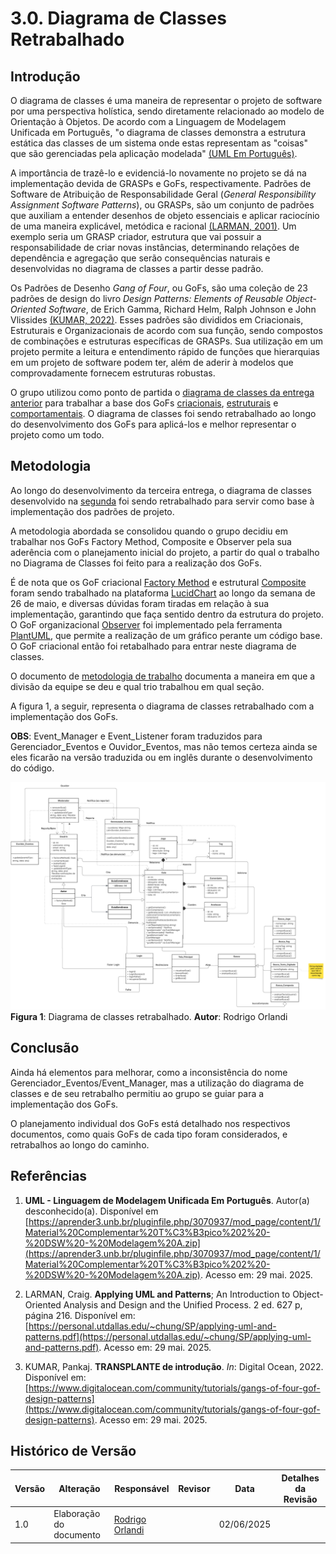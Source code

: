 # 3.0. Diagrama de Classes Retrabalhado

## Introdução 

O diagrama de classes é uma maneira de representar o projeto de software por uma perspectiva holística, sendo diretamente relacionado ao modelo de Orientação à Objetos. De acordo com a Linguagem de Modelagem Unificada em Português, "o diagrama de classes demonstra a estrutura estática das classes de um sistema onde estas
representam as "coisas" que são gerenciadas pela aplicação modelada" [(UML Em Português)](#referências). 

A importância de trazê-lo e evidenciá-lo novamente no projeto se dá na implementação devida de GRASPs e GoFs, respectivamente. Padrões de Software de Atribuição de Responsabilidade Geral (*General Responsibility Assignment Software Patterns*), ou GRASPs, são um conjunto de padrões que auxiliam a entender desenhos de objeto essenciais e aplicar raciocínio de uma maneira explicável, metódica e racional [(LARMAN, 2001)](#referências). Um exemplo seria um GRASP criador, estrutura que vai possuir a responsabilidade de criar novas instâncias, determinando relações de dependência e agregação que serão consequências naturais e desenvolvidas no diagrama de classes a partir desse padrão.

Os Padrões de Desenho *Gang of Four*, ou GoFs, são uma coleção de 23 padrões de design do livro *Design Patterns: Elements of Reusable Object-Oriented Software*, de Erich Gamma, Richard Helm, Ralph Johnson e John Vlissides [(KUMAR, 2022)](#referências). Esses padrões são divididos em Criacionais, Estruturais e Organizacionais de acordo com sua função, sendo compostos de combinações e estruturas específicas de GRASPs. Sua utilização em um projeto permite a leitura e entendimento rápido de funções que hierarquias em um projeto de software podem ter, além de aderir à modelos que comprovadamente fornecem estruturas robustas. 

O grupo utilizou como ponto de partida o [diagrama de classes da entrega anterior](https://unbarqdsw2025-1-turma02.github.io/2025.1-T02_G5_BackSeat_Entrega_02/#/Modelagem/2.1.1.DiagramaDeClasses) para trabalhar a base dos GoFs [criacionais](/PadroesDeProjeto/3.1.GoFsCriacionais.md), [estruturais](/PadroesDeProjeto/3.2.GoFsEstruturais.md) e [comportamentais](/PadroesDeProjeto/3.3.GoFsComportamentais.md). O diagrama de classes foi sendo retrabalhado ao longo do desenvolvimento dos GoFs para aplicá-los e melhor representar o projeto como um todo.

## Metodologia

Ao longo do desenvolvimento da terceira entrega, o diagrama de classes desenvolvido na [segunda](https://unbarqdsw2025-1-turma02.github.io/2025.1-T02_G5_BackSeat_Entrega_02/#/README) foi sendo retrabalhado para servir como base à implementação dos padrões de projeto. 

A metodologia abordada se consolidou quando o grupo decidiu em trabalhar nos GoFs Factory Method, Composite e Observer pela sua aderência com o planejamento inicial do projeto, a partir do qual o trabalho no Diagrama de Classes foi feito para a realização dos GoFs.

É de nota que os GoF criacional [Factory Method](/PadroesDeProjeto/3.1.GoFsCriacionais.md) e estrutural [Composite](/PadroesDeProjeto/3.2.GoFsEstruturais.md) foram sendo trabalhado na plataforma [LucidChart](https://www.lucidchart.com/pages) ao longo da semana de 26 de maio, e diversas dúvidas foram tiradas em relação à sua implementação, garantindo que faça sentido dentro da estrutura do projeto. O GoF organizacional [Observer](/PadroesDeProjeto/3.3.GoFsComportamentais.md) foi implementado pela ferramenta [PlantUML](https://plantuml.com/), que permite a realização de um gráfico perante um código base. O GoF criacional então foi retabalhado para entrar neste diagrama de classes.

O documento de [metodologia de trabalho](/PadroesDeProjeto/Iniciativas%20extras/metodologia_trabalho.md) documenta a maneira em que a divisão da equipe se deu e qual trio trabalhou em qual seção.

A figura 1, a seguir, representa o diagrama de classes retrabalhado com a implementação dos GoFs. 

**OBS**: Event_Manager e Event_Listener foram traduzidos para Gerenciador_Eventos e Ouvidor_Eventos, mas não temos certeza ainda se eles ficarão na versão traduzida ou em inglês durante o desenvolvimento do código.

![Diagrama Classe Completo](/Imagens/diagrama_classe_completo.png)
**Figura 1**: Diagrama de classes retrabalhado. **Autor**: Rodrigo Orlandi

## Conclusão

Ainda há elementos para melhorar, como a inconsistência do nome Gerenciador_Eventos/Event_Manager, mas a utilização do diagrama de classes e de seu retrabalho permitiu ao grupo se guiar para a implementação dos GoFs. 

O planejamento individual dos GoFs está detalhado nos respectivos documentos, como quais GoFs de cada tipo foram considerados, e retrabalhos ao longo do caminho.

## Referências 

1. **UML - Linguagem de Modelagem Unificada Em Português**. Autor(a) desconhecido(a). Disponível em [https://aprender3.unb.br/pluginfile.php/3070937/mod_page/content/1/Material%20Complementar%20T%C3%B3pico%202%20-%20DSW%20-%20Modelagem%20A.zip](https://aprender3.unb.br/pluginfile.php/3070937/mod_page/content/1/Material%20Complementar%20T%C3%B3pico%202%20-%20DSW%20-%20Modelagem%20A.zip). Acesso em: 29 mai. 2025.

2. LARMAN, Craig. **Applying UML and Patterns**; An Introduction to Object-Oriented Analysis and Design and the Unified Process. 2 ed. 627 p, página 216. Disponível em: [https://personal.utdallas.edu/~chung/SP/applying-uml-and-patterns.pdf](https://personal.utdallas.edu/~chung/SP/applying-uml-and-patterns.pdf). Acesso em: 29 mai. 2025. 

3. KUMAR, Pankaj. **TRANSPLANTE de introdução**. *In*: Digital Ocean, 2022. Disponível em: [https://www.digitalocean.com/community/tutorials/gangs-of-four-gof-design-patterns](https://www.digitalocean.com/community/tutorials/gangs-of-four-gof-design-patterns). Acesso em: 29 mai. 2025.

## Histórico de Versão

| Versão | Alteração                  | Responsável     | Revisor | Data       | Detalhes da Revisão |
| -      | -                          | -               | -       | -          | -                   |
| 1.0    | Elaboração do documento | [Rodrigo Orlandi](https://github.com/OrlandiRodrigo)| | 02/06/2025 | |
